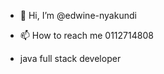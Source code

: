 - 👋 Hi, I’m @edwine-nyakundi
  
- 📫 How to reach me 0112714808
- java full stack developer

<!---
edwine-nyakundi/edwine-nyakundi is a ✨ special ✨ repository because its `README.md` (this file) appears on your GitHub profile.
You can click the Preview link to take a look at your changes.
--->
